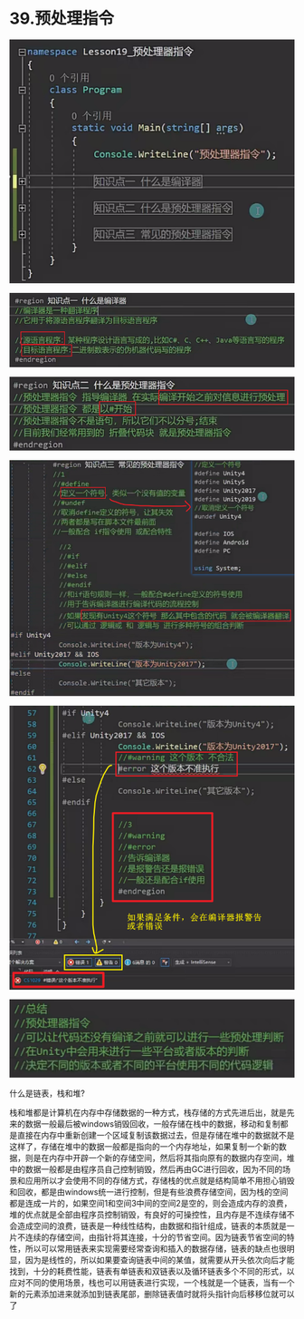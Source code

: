 # 39.预处理指令

![fe4c2314a6a9cdd7a0e40546d7671334.png](image/fe4c2314a6a9cdd7a0e40546d7671334.png)

![53dd925cef82a90306f540644b552455.png](image/53dd925cef82a90306f540644b552455.png)

![c8e984eb9bbf28b894d6cbd9ccb22d09.png](image/c8e984eb9bbf28b894d6cbd9ccb22d09.png)

![6fa267ef0c95477a4df3ad5949ab5e2c.png](image/6fa267ef0c95477a4df3ad5949ab5e2c.png)

![57cec73eb9e858cf4f45cc0daf7a8648.png](image/57cec73eb9e858cf4f45cc0daf7a8648.png)

![ba90ee79885b6fd64275f697789228dc.png](image/ba90ee79885b6fd64275f697789228dc.png)

什么是链表，栈和堆?

栈和堆都是计算机在内存中存储数据的一种方式，栈存储的方式先进后出，就是先来的数据一般最后被windows销毁回收，一般存储在栈中的数据，移动和复制都是直接在内存中重新创建一个区域复制该数据过去，但是存储在堆中的数据就不是这样了，存储在堆中的数据一般都是指向的一个内存地址，如果复制一个新的数据，则是在内存中开辟一个新的存储空间，然后将其指向原有的数据内存空间，堆中的数据一般都是由程序员自己控制销毁，然后再由GC进行回收，因为不同的场景和应用所以才会使用不同的存储方式，存储栈的优点就是结构简单不用担心销毁和回收，都是由windows统一进行控制，但是有些浪费存储空间，因为栈的空间都是连成一片的，如果空间1和空间3中间的空间2是空的，则会造成内存的浪费，堆的优点就是全部由程序员控制销毁，有良好的可操控性，且内存是不连续存储不会造成空间的浪费，链表是一种线性结构，由数据和指针组成，链表的本质就是一片不连续的存储空间，由指针将其连接，十分的节省空间。因为链表节省空间的特性，所以可以常用链表来实现需要经常查询和插入的数据存储，链表的缺点也很明显，因为是线性的，所以如果要查询链表中间的某值，就需要从开头依次向后才能找到，十分的耗费性能，链表有单链表和双链表以及循环链表多个不同的形式，以应对不同的使用场景，栈也可以用链表进行实现，一个栈就是一个链表，当有一个新的元素添加进来就添加到链表尾部，删除链表值时就将头指针向后移移位就可以了
